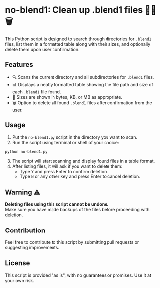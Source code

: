 # no-blend1: Clean up .blend1 files 🕵️‍♂️🗑️

This Python script is designed to search through directories for `.blend1` files, list them in a formatted table along with their sizes, and optionally delete them upon user confirmation.

## Features

- 🔍 Scans the current directory and all subdirectories for `.blend1` files.
- 📊 Displays a neatly formatted table showing the file path and size of each `.blend1` file found.
- 📏 Sizes are shown in bytes, KB, or MB as appropriate.
- 🗑️ Option to delete all found `.blend1` files after confirmation from the user.

## Usage

1. Put the `no-blend1.py` script in the directory you want to scan.
2. Run the script using terminal or shell of your choice:  
```bash
python no-blend1.py
```
3. The script will start scanning and display found files in a table format.
4. After listing files, it will ask if you want to delete them:
   - Type `Y` and press Enter to confirm deletion.
   - Type `N` or any other key and press Enter to cancel deletion.

## Warning ⚠️

**Deleting files using this script cannot be undone.**  
Make sure you have made backups of the files before proceeding with deletion.

## Contribution

Feel free to contribute to this script by submitting pull requests or suggesting improvements.

## License

This script is provided "as is", with no guarantees or promises. Use it at your own risk.